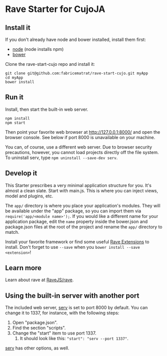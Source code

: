 # Rave Starter for CujoJA


## Install it

If you don't already have node and bower installed, install them first:

- [node](http://nodejs.org/) (node installs npm)
- [bower](http://bower.io/)

Clone the rave-start-cujo repo and install it:

```
git clone git@github.com:fabricematrat/rave-start-cujo.git myApp
cd myApp
bower install
```


## Run it

Install, then start the built-in web server.

```
npm install
npm start
```

Then point your favorite web browser at http://127.0.0.1:8000/ and open
the browser console.  See below if port 8000 is unavailable on your machine.

You can, of course, use a different web server.  Due to browser security
precautions, however, you cannot load projects directly off the file system.
To uninstall serv, type `npm uninstall --save-dev serv`.


## Develop it

This Starter prescribes a very minimal application structure
for you.  It's almost a clean slate.  Start with main.js.  This is where
you can inject views, model and plugins, etc.  

The `app/` directory is where you place your application's modules.  They will
be available under the "app" package, so you can import them via
`require('app/<module name>');`.  If you would like a different name for your
application package, edit the `name` property inside the bower.json and
package.json files at the root of the project and rename the `app/` directory
to match.

Install your favorite framework or find some useful
[Rave Extensions](http://bower.io/search/?q=rave-extension) to install.
Don't forget to use `--save` when you `bower install --save <extension>`!


## Learn more

Learn about rave at [RaveJS/rave](https://github.com/RaveJS/rave).


## Using the built-in server with another port

The included web server, [serv](https://github.com/scothis/serv) is set to port
8000 by default.  You can change it to 1337, for instance, with the following
steps:

1. Open "package.json".
1. Find the section "scripts".
1. Change the "start" item to use port 1337.
	1. It should look like this: `"start": "serv --port 1337"`.

[serv](https://github.com/scothis/serv) has other options, as well.
